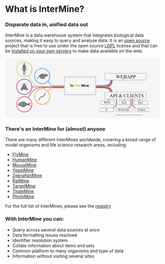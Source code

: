 # What is InterMine?

### Disparate data in, unified data out

InterMine is a data warehouse system that integrates biological data sources, making it easy to query and analyse data. It is an [open source](https://github.com/intermine/intermine) project that is free to use under the open source [LGPL](http://www.gnu.org/licenses/lgpl.html) license and that can be [installed on your own servers](http://intermine.readthedocs.io/en/latest/get-started/) to make data available on the web.

![](../../.gitbook/assets/data1.png)

### There's an InterMine for \(almost\) anyone

There are many different InterMines worldwide, covering a broad range of model organisms and life science research areas, including:

* [FlyMine](https://www.flymine.org/)
* [HumanMine](https://www.humanmine.org/)
* [MouseMine](http://www.mousemine.org/)
* [YeastMine](https://yeastmine.yeastgenome.org/)
* [ZebrafishMine](http://zebrafishmine.org/)
* [RatMine](http://ratmine.mcw.edu/ratmine/begin.do)
* [TargetMine](http://targetmine.mizuguchilab.org/)
* [ThaleMine](https://apps.araport.org/thalemine)
* [PhytoMine](https://phytozome.jgi.doe.gov/phytomine)

For the full list of InterMines, please see the [registry](http://registry.intermine.org/)

### With InterMine you can: 

* Query across several data sources at once
* Data formatting issues resolved
* Identifier resolution system
* Collate information about items and sets
* Common platform to many organisms and type of data
* Information without visiting several sites

